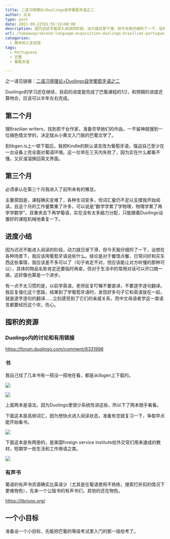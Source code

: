 ```yaml
---
title: 二语习得理论+Duolingo自学葡萄牙语之二
author: 云五
type: post
date: 2021-09-22T01:55:12+00:00
description: 因为迟迟不能进入阅读的阶段，动力就日渐下滑，但今天我仔细捋了一下，设想在各种场景下，我应该用葡萄牙语说些什么。结论是对于餐馆点餐、日常问好和买东西这些事情，我应该差不多可以了（句子肯定不对，但应该能让对方听懂的那种可以），具体的物品名称肯定还要临时再查，但对于生活中的常用对话可以开口搞一搞，这好像也算是一个进步。
url: /takeaway/second-language-acquisition-duolingo-brazilian-portuguese-2/
categories:
  - 微末的人生经验
tags:
  - Portuguese
  - 巴葡
  - 葡萄牙语

---
```

之一请见链接：[二语习得理论+Duolingo自学葡萄牙语之二](/takeaway/second-language-acquisition-duolingo-brazilian-portuguese-1/)

Duolingo的学习还在继续，目前的进度是完成了巴葡课程的1/2，和预期的进度还算吻合，应该可以半年左右完成。

## 第二个月

搜Brazilian writers，找到若干女作家，准备穷举她们的作品，一不留神就搜到一位搞色情文学的，决定就从小黄文入门我的巴葡文学了。

到libgen.is上一顿下载后，我把Kindle的默认语言改为葡萄牙语，强迫自己至少在一台设备上完全面对葡语环境。这一壮举在三天内失败了，因为实在什么都看不懂，又灰溜溜换回英文界面。

## 第三个月

必须承认在第三个月我进入了前所未有的懈怠。

主要原因是，课程确实变难了，各种生词变多，但词汇量仍不足以支撑我开始阅读。且这个月的工作量繁重了许多，可以说是“数学学累了学物理，物理学累了再学学数学”，双重夹击下再学葡语，实在没有太多脑力分配，只能跟着Duolingo设置好的课程机械地重复一下。

## 进度小结

因为迟迟不能进入阅读的阶段，动力就日渐下滑，但今天我仔细捋了一下，设想在各种场景下，我应该用葡萄牙语说些什么。结论是对于餐馆点餐、日常问好和买东西这些事情，我应该差不多可以了（句子肯定不对，但应该能让对方听懂的那种可以），具体的物品名称肯定还要临时再查，但对于生活中的常用对话可以开口搞一搞，这好像也算是一个进步。

有一点不太习惯的是，以前学英语，老师反复叮嘱不要直译，不要逐字逐句翻译。我反复强化这个思路，结果到了学葡萄牙语时，发现好多句子它和英语放在一起，就是逐字逐句的翻译……立刻感受到了它们的亲戚关系，而中文母语者学这一类语言都要经历这个坎，伤心。

## 囤积的资源

### Duolingo内的讨论和有用链接

https://forum.duolingo.com/comment/6331998

### 书

我自己找了几本书有一搭没一搭地在看，都是从libgen上下载的。

![](https://media.go5.dev/go5media/media_attachments/files/106/971/135/850/645/279/original/094a700260d5964c.jpg)
  
![](https://media.go5.dev/go5media/media_attachments/files/106/971/135/881/543/508/original/5eabad051ebcd941.jpeg)

上面两本是语法，因为Duolingo里很少系统性讲这些，所以下了两本随手看看。

下面这本是高频词汇，因为想快点进入阅读状态，准备有空就复习一下，争取早点能开始看书。

![](https://media.go5.dev/go5media/media_attachments/files/106/971/143/611/767/145/original/f7c02abcf70b6ee9.jpg)

下面这本是有两册的，是美国foreign service institute给外交官们用来速成的教材，短期学一些生活和工作用语之类。

![](https://media.go5.dev/go5media/media_attachments/files/106/971/143/771/249/164/original/3b2f62ecefe15d92.png)

### 有声书

葡语的有声书资源确实比英语少（尤其是在葡语使用不熟练，搜索打折扣的情况下更难物色），先来一个公版书的有声书们，其他的还在物色。

https://librivox.org/

## 一个小目标

准备设一个小目标，先能把巴葡的等级考试里入门的那一级给考了。

